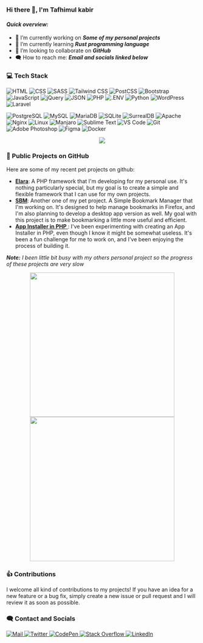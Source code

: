  ### Hi there 👋, I'm Tafhimul kabir
 
 #### _Quick overview:_
 
- 💼  I’m currently working on _**Some of my personal projects**_
- 🌱 I’m currently learning _**Rust programming language**_
- 👯 I’m looking to collaborate on _**GitHub**_
- :left_speech_bubble: How to reach me: _**Email and socials linked below**_

### :computer: Tech Stack

![HTML](https://img.shields.io/badge/HTML5-E34F26?style=flat-square&logo=html5&logoColor=white) ![CSS](https://img.shields.io/badge/-css3-1572B6?&style=flat-square&logo=css3&logoColor=white) ![SASS](https://img.shields.io/badge/Sass-CC6699?style=flat-square&logo=sass&logoColor=white) ![Tailwind CSS](https://img.shields.io/badge/Tailwind%20CSS-06B6D4?style=flat-square&logo=tailwindcss&logoColor=white) ![PostCSS](https://img.shields.io/badge/PostCSS-DD3A0A?style=flat-square&logo=postcss&logoColor=white) ![Bootstrap](https://img.shields.io/badge/Bootstrap-7952B3?style=flat-square&logo=bootstrap&logoColor=white) ![JavaScript](https://img.shields.io/badge/-javascript-F7DF1E?&style=flat-square&logo=javascript&logoColor=black) ![jQuery](https://img.shields.io/badge/jQuery-0769AD?style=flat-square&logo=jquery&logoColor=white) ![JSON](https://img.shields.io/badge/JSON-000000?style=flat-square&logo=json&logoColor=white) ![PHP](https://img.shields.io/badge/PHP-777BB4?style=flat-square&logo=php&logoColor=white) ![.ENV](https://img.shields.io/badge/.ENV-ECD53F?style=flat-square&logo=.env&logoColor=black) ![Python](https://img.shields.io/badge/Python-3776AB?style=flat-square&logo=python&logoColor=white) ![WordPress](https://img.shields.io/badge/WordPress-21759B?style=flat-square&logo=wordpress&logoColor=white) ![Laravel](https://img.shields.io/badge/Laravel-FF2D20?style=flat-square&logo=laravel&logoColor=white) 

![PostgreSQL](https://img.shields.io/badge/PostgreSQL-4169E1?style=flat-square&logo=postgresql&logoColor=white) ![MySQL](https://img.shields.io/badge/MySQL-4479A1?style=flat-square&logo=mysql&logoColor=white) ![MariaDB](https://img.shields.io/badge/MariaDB-003545?style=flat-square&logo=mariadb&logoColor=white) ![SQLite](https://img.shields.io/badge/SQLite-003B57?style=flat-square&logo=sqlite&logoColor=white) ![SurrealDB](https://img.shields.io/badge/SurrealDB-FF00A0?style=flat-square&logo=surrealdb&logoColor=white) ![Apache](https://img.shields.io/badge/Apache-D22128?style=flat-square&logo=apache&logoColor=white) ![Nginx](https://img.shields.io/badge/Nginx-009639?style=flat-square&logo=nginx&logoColor=white) ![Linux](https://img.shields.io/badge/Linux-FCC624?style=flat-square&logo=linux&logoColor=black) ![Manjaro](https://img.shields.io/badge/Manjaro-35BF5C?style=flat-square&logo=manjaro&logoColor=white) ![Sublime Text](https://img.shields.io/badge/Sublime%20Text-FF9800?style=flat-square&logo=sublimetext&logoColor=white) ![VS Code](https://img.shields.io/badge/-VSCode-007ACC?&style=flat-square&logo=visual-studio-code&logoColor=white) ![Git](https://img.shields.io/badge/-Git-F05032?&style=flat-square&logo=git&logoColor=white) ![Adobe Photoshop](https://img.shields.io/badge/Adobe%20Photoshop-31A8FF?style=flat-square&logo=adobephotoshop&logoColor=white) ![Figma](https://img.shields.io/badge/Figma-F24E1E?style=flat-square&logo=figma&logoColor=white) ![Docker](https://img.shields.io/badge/Docker-2496ED?style=flat-square&logo=docker&logoColor=white)



<div align="center">
  <img src="http://github-readme-streak-stats.herokuapp.com?user=tafhimulkabir&theme=blood&hide_border=true&date_format=M%20j%5B%2C%20Y%5D">
</div>



### 💼 Public Projects on GitHub

Here are some of my recent pet projects on github:

- **[Elara](https://github.com/darkmatter1971/elara)**: A PHP framework that I'm developing for my personal use. It's nothing particularly special, but my goal is to create a simple and flexible framework that I can use for my own projects.
- **[SBM](https://github.com/darkmatter1971/sbm)**: Another one of my pet project. A Simple Bookmark Manager that I'm working on. It's designed to help manage bookmarks in Firefox, and I'm also planning to develop a desktop app version as well. My goal with this project is to make bookmarking a little more useful and efficient.
- **[App Installer in PHP ](https://github.com/darkmatter1971/app-installer-php)**: I've been experimenting with creating an App Installer in PHP, even though I know it might be somewhat useless. It's been a fun challenge for me to work on, and I've been enjoying the process of building it.

_**Note:**_ _I been little bit busy with my others personal project so the progress of these projects are very slow_


<div align="center">
  <img src="https://github-readme-stats.vercel.app/api?username=tafhimulkabir&theme=swift&show_icons=true" width="380">
  <img src="https://github-readme-stats.vercel.app/api/top-langs/?username=tafhimulkabir&layout=compact" width="380"> 
</div>
<!--
<div align="center">
  <img src="https://github-readme-stats.vercel.app/api?username=tafhimulkabir&theme=swift&show_icons=true" width="380">
  <img src="https://github-readme-stats.vercel.app/api/top-langs/?username=tafhimulkabir&layout=compact" width="380"> 
</div>
-->


### :thumbsup: Contributions

I welcome all kind of contributions to my projects! If you have an idea for a new feature or a bug fix, simply create a new issue or pull request and I will review it as soon as possible.

### :left_speech_bubble: Contact and Socials

<a href="mailto:tafhimulkabi@protonmail.com">
 <img src="https://img.shields.io/badge/Mail-8B89CC?style=flat-square&logo=protonmail&logoColor=white" alt="Mail">
</a>

<a href="https://twitter.com/TafhimulKabir">
 <img src="https://img.shields.io/badge/Twitter-1DA1F2?style=flat-square&logo=twitter&logoColor=white" alt="Twitter">
</a>

<a href="https://codepen.io/tafhimulkabir">
 <img src="https://img.shields.io/badge/CodePen-000000?style=flat-square&logo=codepen&logoColor=white" alt="CodePen">
</a>

<a href="https://stackoverflow.com/users/6769883/tafhimul-kabir">
 <img src="https://img.shields.io/badge/Stack%20Overflow-F58025?style=flat-square&logo=stackoverflow&logoColor=white" alt="Stack Overflow">
</a>

<a href="https://www.linkedin.com/in/tafhimul-kabir-793554227/">
 <img src="https://img.shields.io/badge/Linked In-0A66C2?style=flat-square&logo=linkedIn&logoColor=white" alt="LinkedIn">
</a>

<!--
 ![visitors](https://visitor-badge.laobi.icu/badge?page_id=tafhimulkabir.tafhimulkabir)
 ![LinkedIn](https://img.shields.io/badge/LinkedIn-0A66C2?style=for-the-badge&logo=linkedIn&logoColor=white)
-->
